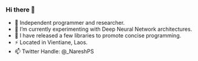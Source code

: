 ### Hi there 👋
- 🔭 Independent programmer and researcher.
- 🌱 I’m currently experimenting with Deep Neural Network architectures.
- 👯 I have released a few libraries to promote concise programming.
- ⚡ Located in Vientiane, Laos.
- 📫 Twitter Handle: @_NareshPS

<!--
**NareshPS/NareshPS** is a ✨ _special_ ✨ repository because its `README.md` (this file) appears on your GitHub profile.

Here are some ideas to get you started:

- 🔭 I’m currently working on ...
- 🌱 I’m currently learning ...
- 👯 I’m looking to collaborate on ...
- 🤔 I’m looking for help with ...
- 💬 Ask me about ...
- 📫 How to reach me: ...
- 😄 Pronouns: ...
- ⚡ Fun fact: ...
-->
